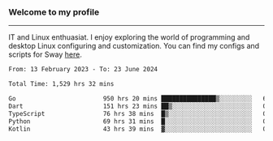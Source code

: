 ### Welcome to my profile

---

IT and Linux enthuasiat. I enjoy exploring the world of programming and desktop Linux configuring and customization. You can find my configs and scripts for Sway [here](https://github.com/uroborosq/mess-of-linux-configurations).

<!-- <div display="block">
 	<img align="left" width="48%" alt="isocalendar" src=".github/metrics/isocalendar_metrics.svg" />
	<img align="center" width="48%" alt="contributions" src=".github/metrics/contributions_metrics.svg" />
	<img align="center" alt="languages" src=".github/metrics/languages_metrics.svg" />
</div> -->

<!-- ![](https://komarev.com/ghpvc/?username=uroborosq&color=success&style=flat-square) -->
<!-- [](https://img.shields.io/github/last-commit/uroborosq/uroborosq?label=Profile%20updated&style=flat-square) -->

<!--START_SECTION:waka-->

```txt
From: 13 February 2023 - To: 23 June 2024

Total Time: 1,529 hrs 32 mins

Go                        950 hrs 20 mins ███████████████▒░░░░░░░░░   61.48 %
Dart                      151 hrs 23 mins ██▒░░░░░░░░░░░░░░░░░░░░░░   09.79 %
TypeScript                76 hrs 38 mins  █▒░░░░░░░░░░░░░░░░░░░░░░░   04.96 %
Python                    69 hrs 31 mins  █░░░░░░░░░░░░░░░░░░░░░░░░   04.50 %
Kotlin                    43 hrs 39 mins  ▓░░░░░░░░░░░░░░░░░░░░░░░░   02.82 %
```

<!--END_SECTION:waka-->
